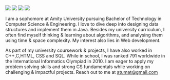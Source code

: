 <img src="https://img.shields.io/badge/made%20by%20-Aarti Mattoo-blue">
<img src="https://img.shields.io/badge/Java-orange">
<img src="https://img.shields.io/badge/Welcome-brightgreen">
<img src="https://badges.frapsoft.com/os/open-source.svg?v=103">


I am a sophomore at Amity University pursuing Bachelor of Technology in Computer Science & Engineering. 
I love to dive deep into designing data structures and implement them in Java. Besides 
my university curriculum, I often find myself thinking & learning about algorithms, and analysing them using 
time & space complexity. My interest also lies in Web development.


As part of my university coursework & projects, I have also worked in C++,C,HTML, CSS and SQL. While in school,
I was ranked 791 worldwide in the International Informatics Olympiad in 2010. 
I am eager to apply my problem solving skills and strong CS fundamentals while working on challenging
& impactful projects. 
Reach out to me at atumat@gmail.com

